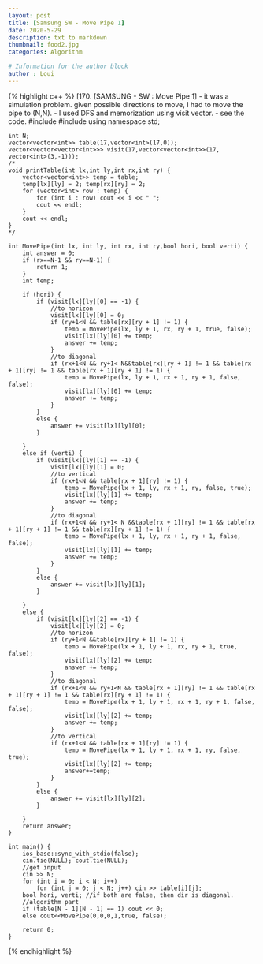```yaml
---
layout: post
title: [Samsung SW - Move Pipe 1]
date: 2020-5-29
description: txt to markdown
thumbnail: food2.jpg
categories: Algorithm

# Information for the author block
author : Loui
---
```


{% highlight c++ %}
	﻿[170. [SAMSUNG - SW : Move Pipe 1]
	- it was a simulation problem. given possible directions to move, I had to move the pipe to (N,N).
	- I used DFS and memorization using visit vector.
	- see the code. 
	#include<iostream>
	#include<vector>
	using namespace std;
	
	int N;
	vector<vector<int>> table(17,vector<int>(17,0));
	vector<vector<vector<int>>> visit(17,vector<vector<int>>(17, vector<int>(3,-1)));
	/*
	void printTable(int lx,int ly,int rx,int ry) {
		vector<vector<int>> temp = table;
		temp[lx][ly] = 2; temp[rx][ry] = 2;
		for (vector<int> row : temp) {
			for (int i : row) cout << i << " ";
			cout << endl;
		}
		cout << endl;
	}
	*/
	
	int MovePipe(int lx, int ly, int rx, int ry,bool hori, bool verti) {
		int answer = 0;
		if (rx==N-1 && ry==N-1) {
			return 1;
		}
		int temp;
		
		if (hori) {
			if (visit[lx][ly][0] == -1) {
				//to horizon
				visit[lx][ly][0] = 0;
				if (ry+1<N && table[rx][ry + 1] != 1) {
					temp = MovePipe(lx, ly + 1, rx, ry + 1, true, false);
					visit[lx][ly][0] += temp;
					answer += temp;
				}
				//to diagonal
				if (rx+1<N && ry+1< N&&table[rx][ry + 1] != 1 && table[rx + 1][ry] != 1 && table[rx + 1][ry + 1] != 1) {
					temp = MovePipe(lx, ly + 1, rx + 1, ry + 1, false, false);
					visit[lx][ly][0] += temp;
					answer += temp;
				}
			}
			else {
				answer += visit[lx][ly][0];
			} 
	
		}
		else if (verti) {
			if (visit[lx][ly][1] == -1) {
				visit[lx][ly][1] = 0;
				//to vertical
				if (rx+1<N && table[rx + 1][ry] != 1) {
					temp = MovePipe(lx + 1, ly, rx + 1, ry, false, true);
					visit[lx][ly][1] += temp;
					answer += temp;
				}
				//to diagonal
				if (rx+1<N && ry+1< N &&table[rx + 1][ry] != 1 && table[rx + 1][ry + 1] != 1 && table[rx][ry + 1] != 1) {
					temp = MovePipe(lx + 1, ly, rx + 1, ry + 1, false, false);
					visit[lx][ly][1] += temp;
					answer += temp;
				}
			}
			else {
				answer += visit[lx][ly][1];
			} 
		
		}
		else {
			if (visit[lx][ly][2] == -1) {
				visit[lx][ly][2] = 0;
				//to horizon
				if (ry+1<N &&table[rx][ry + 1] != 1) {
					temp = MovePipe(lx + 1, ly + 1, rx, ry + 1, true, false);
					visit[lx][ly][2] += temp;
					answer += temp;
				}
				//to diagonal
				if (rx+1<N && ry+1<N && table[rx + 1][ry] != 1 && table[rx + 1][ry + 1] != 1 && table[rx][ry + 1] != 1) {
					temp = MovePipe(lx + 1, ly + 1, rx + 1, ry + 1, false, false);
					visit[lx][ly][2] += temp;
					answer += temp;
				}
				//to vertical
				if (rx+1<N && table[rx + 1][ry] != 1) {
					temp = MovePipe(lx + 1, ly + 1, rx + 1, ry, false, true);
					visit[lx][ly][2] += temp;
					answer+=temp;
				}
			}
			else {
				answer += visit[lx][ly][2];
			}
		
		}
		return answer;
	}
	
	int main() {
		ios_base::sync_with_stdio(false);
		cin.tie(NULL); cout.tie(NULL);
		//get input
		cin >> N;
		for (int i = 0; i < N; i++)
			for (int j = 0; j < N; j++) cin >> table[i][j];
		bool hori, verti; //if both are false, then dir is diagonal.
		//algorithm part
		if (table[N - 1][N - 1] == 1) cout << 0;
		else cout<<MovePipe(0,0,0,1,true, false);
	
		return 0;
	}
	
{% endhighlight %}
